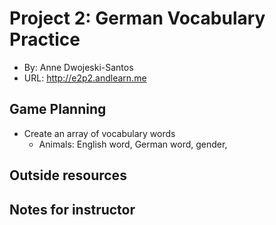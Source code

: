 

# Project 2: German Vocabulary Practice
+ By: Anne Dwojeski-Santos
+ URL: <http://e2p2.andlearn.me>

## Game Planning
* Create an array of vocabulary words 
    * Animals: English word, German word, gender, 

## Outside resources


## Notes for instructor
